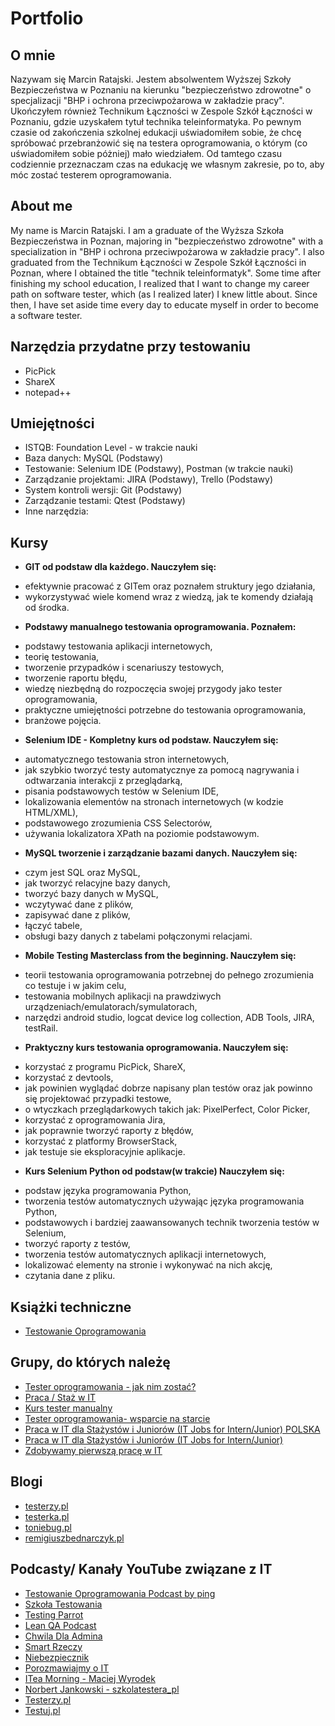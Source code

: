 # Portfolio

## O mnie

Nazywam się Marcin Ratajski. Jestem absolwentem Wyższej Szkoły Bezpieczeństwa w Poznaniu na kierunku "bezpieczeństwo zdrowotne" o specjalizacji "BHP i ochrona przeciwpożarowa w zakładzie pracy". Ukończyłem również Technikum Łączności w Zespole Szkół Łączności w Poznaniu, gdzie uzyskałem tytuł technika teleinformatyka. Po pewnym czasie od zakończenia szkolnej edukacji uświadomiłem sobie, że chcę spróbować przebranżowić się na testera oprogramowania, o którym (co uświadomiłem sobie póżniej) mało wiedziałem. Od tamtego czasu codziennie przeznaczam czas na edukację we własnym zakresie, po to, aby móc zostać testerem oprogramowania. 

## About me

My name is Marcin Ratajski. I am a graduate of the Wyższa Szkoła Bezpieczeństwa in Poznan, majoring in "bezpieczeństwo zdrowotne" with a specialization in "BHP i ochrona przeciwpożarowa w zakładzie pracy". I also graduated from the Technikum Łączności w Zespole Szkół Łączności in Poznan, where I obtained the title "technik teleinformatyk". Some time after finishing my school education, I realized that I want to change my career path on software tester, which (as I realized later) I knew little about. Since then, I have set aside time every day to educate myself in order to become a software tester.

## Narzędzia przydatne przy testowaniu

* PicPick
* ShareX
* notepad++

## Umiejętności

* ISTQB: Foundation Level - w trakcie nauki
* Baza danych: MySQL (Podstawy)
* Testowanie: Selenium IDE (Podstawy), Postman (w trakcie nauki)
* Zarządzanie projektami: JIRA (Podstawy), Trello (Podstawy) 
* System kontroli wersji: Git (Podstawy)
* Zarządzanie testami: Qtest (Podstawy)
* Inne narzędzia: 

## Kursy 

* **GIT od podstaw dla każdego.
Nauczyłem się:**
- efektywnie pracować z GITem oraz poznałem struktury jego działania, 
- wykorzystywać wiele komend wraz z wiedzą, jak te komendy działają od środka.
* **Podstawy manualnego testowania oprogramowania.
Poznałem:**
- podstawy testowania aplikacji internetowych, 
- teorię testowania,
- tworzenie przypadków i scenariuszy testowych,
- tworzenie raportu błędu,
- wiedzę niezbędną do rozpoczęcia swojej przygody jako tester oprogramowania,
- praktyczne umiejętności potrzebne do testowania oprogramowania,
- branżowe pojęcia.
* **Selenium IDE - Kompletny kurs od podstaw.
Nauczyłem się:**
- automatycznego testowania stron internetowych,
- jak szybkio tworzyć testy automatycznye za pomocą nagrywania i odtwarzania interakcji z przeglądarką,
- pisania podstawowych testów w Selenium IDE,
- lokalizowania elementów na stronach internetowych (w kodzie HTML/XML),
- podstawowego zrozumienia CSS Selectorów,
- używania lokalizatora XPath na poziomie podstawowym.
* **MySQL tworzenie i zarządzanie bazami danych.
Nauczyłem się:**
- czym jest SQL oraz MySQL,
- jak tworzyć relacyjne bazy danych,
- tworzyć bazy danych w MySQL,
- wczytywać dane z plików,
- zapisywać dane z plików,
- łączyć tabele,
- obsługi bazy danych z tabelami połączonymi relacjami.
* **Mobile Testing Masterclass from the beginning.
Nauczyłem się:**
- teorii testowania oprogramowania potrzebnej do pełnego zrozumienia co testuje i w jakim celu,
- testowania mobilnych aplikacji na prawdziwych urządzeniach/emulatorach/symulatorach,
- narzędzi android studio, logcat device log collection, ADB Tools, JIRA, testRail.
* **Praktyczny kurs testowania oprogramowania.
Nauczyłem się:**
- korzystać z programu PicPick, ShareX, 
- korzystać z devtools,
- jak powinien wyglądać dobrze napisany plan testów oraz jak powinno się projektować przypadki testowe,
- o wtyczkach przeglądarkowych takich jak: PixelPerfect, Color Picker,
- korzystać z oprogramowania Jira,
- jak poprawnie tworzyć raporty z błędów,
- korzystać z platformy BrowserStack,
- jak testuje sie eksploracyjnie aplikacje.
* **Kurs Selenium Python od podstaw(w trakcie)
Nauczyłem się:**
- podstaw języka programowania Python,
- tworzenia testów automatycznych używając języka programowania Python,
- podstawowych i bardziej zaawansowanych technik tworzenia testów w Selenium,
- tworzyć raporty z testów,
- tworzenia testów automatycznych aplikacji internetowych,
- lokalizować elementy na stronie i wykonywać na nich akcję,
- czytania dane z pliku.
## Książki techniczne

* [Testowanie Oprogramowania](https://pwicherski.gitbook.io)

## Grupy, do których należę

* [Tester oprogramowania - jak nim zostać?](https://www.facebook.com/groups/531570473876610/?ref=group_header)
* [Praca / Staż w IT](https://www.facebook.com/groups/1778129425801951/?multi_permalinks=3324255224522689)
* [Kurs tester manualny](https://www.facebook.com/groups/246926649684135/)
* [Tester oprogramowania- wsparcie na starcie](https://www.facebook.com/groups/testeroprogramowania/?multi_permalinks=1278284359338992)
* [Praca w IT dla Stażystów i Juniorów (IT Jobs for Intern/Junior) POLSKA](https://www.facebook.com/groups/praca.w.it.polska/?multi_permalinks=585041655916947)
* [Praca w IT dla Stażystów i Juniorów (IT Jobs for Intern/Junior)](https://www.facebook.com/groups/1561984417428846/?multi_permalinks=2743045062656103)
* [Zdobywamy pierwszą pracę w IT](https://www.facebook.com/groups/juniorjobsonly/)

## Blogi

* [testerzy.pl](http://testerzy.pl)
* [testerka.pl](http://testerka.pl)
* [toniebug.pl](https://www.toniebug.pl)
* [remigiuszbednarczyk.pl](https://remigiuszbednarczyk.pl)

## Podcasty/ Kanały YouTube związane z IT

* [Testowanie Oprogramowania Podcast by ping](https://open.spotify.com/show/7jqDWVuJ7YSX4ep1a5tMMd)
* [Szkoła Testowania](https://open.spotify.com/show/6Wb4Ef2Z16IuOd67MEJhBt)
* [Testing Parrot](https://open.spotify.com/show/7Hdtp7cilHZ1DGnqwhWLOz)
* [Lean QA Podcast](https://open.spotify.com/show/5lSStc70oGA622LLiHBGTg)
* [Chwila Dla Admina](https://open.spotify.com/show/6OT5TysRwmE1mJieC17v0Y)
* [Smart Rzeczy](https://open.spotify.com/show/26Bh4hJPffxUOCMHoLcV0v)
* [Niebezpiecznik](https://open.spotify.com/playlist/21oFRewgXSYJBBkUoONYN3)
* [Porozmawiajmy o IT](https://open.spotify.com/show/6rI5ht3thikrMvgY69fnuW)
* [ITea Morning - Maciej Wyrodek](https://www.youtube.com/channel/UCiiRmy6BsGPO-eGiUClAsgA)
* [Norbert Jankowski - szkolatestera_pl](https://www.youtube.com/channel/UCDwUPJMxehIkJSD94cWOvlg)
* [Testerzy.pl](https://www.youtube.com/user/testerzy)
* [Testuj.pl](https://www.youtube.com/channel/UC5nfCVMCEhYjCgnUoufoLhw)
